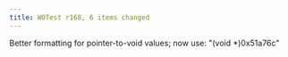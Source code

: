 ```yaml
---
title: WOTest r168, 6 items changed
---
```


Better formatting for pointer-to-void values; now use: "(void \*)0x51a76c"
